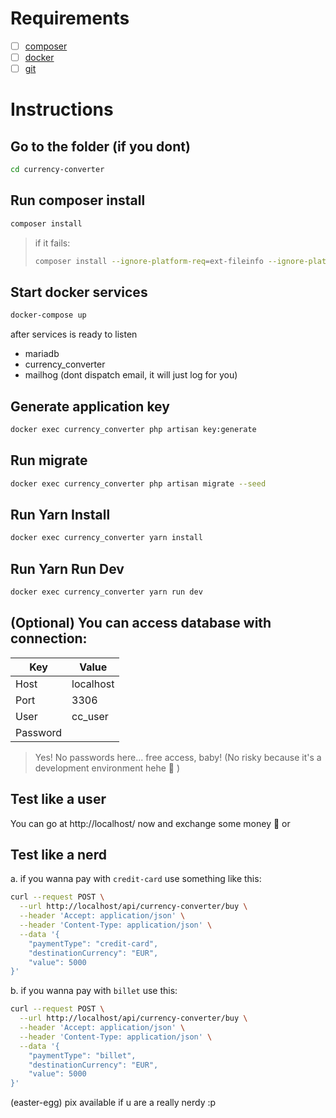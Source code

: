 # Requirements
- [ ] [composer](https://getcomposer.org/download/) 
- [ ] [docker](https://docs.docker.com/get-docker/)
- [ ] [git](https://git-scm.com/downloads)

# Instructions

## Go to the folder (if you dont)

```sh
cd currency-converter
```

## Run composer install

```sh
composer install
```
> if it fails:
> ```sh
> composer install --ignore-platform-req=ext-fileinfo --ignore-platform-req=ext-fileinfo
> ```

## Start docker services

```sh
docker-compose up
```

after services is ready to listen
- mariadb
- currency_converter
- mailhog (dont dispatch email, it will just log for you)

## Generate application key
```sh
docker exec currency_converter php artisan key:generate
```

## Run migrate

```sh
docker exec currency_converter php artisan migrate --seed
```

## Run Yarn Install 
```sh
docker exec currency_converter yarn install
```

## Run Yarn Run Dev 
```sh
docker exec currency_converter yarn run dev
```

## (Optional) You can access database with connection:

Key | Value
-- | --
Host | localhost
Port | 3306
User | cc_user
Password |

> Yes! No passwords here... free access, baby! (No risky because it's a development environment hehe :eyes: ) 

## Test like a user

You can go at http://localhost/ now and exchange some money :money_with_wings: or

## Test like a nerd

a. if you wanna pay with `credit-card` use something like this:

```sh
curl --request POST \
  --url http://localhost/api/currency-converter/buy \
  --header 'Accept: application/json' \
  --header 'Content-Type: application/json' \
  --data '{
	"paymentType": "credit-card",
	"destinationCurrency": "EUR",
	"value": 5000
}'
```

b. if you wanna pay with `billet` use this:
```sh
curl --request POST \
  --url http://localhost/api/currency-converter/buy \
  --header 'Accept: application/json' \
  --header 'Content-Type: application/json' \
  --data '{
	"paymentType": "billet",
	"destinationCurrency": "EUR",
	"value": 5000
}'
```

(easter-egg) pix available if u are a really nerdy :p
